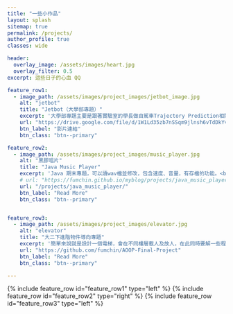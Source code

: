 ```yaml
---
title: "一些小作品"
layout: splash
sitemap: true
permalink: /projects/
author_profile: true
classes: wide

header:
  overlay_image: /assets/images/heart.jpg
  overlay_filter: 0.5
excerpt: 這些日子的心血 QQ

feature_row1:
  - image_path: /assets/images/project_images/jetbot_image.jpg
    alt: "jetbot"
    title: "Jetbot（大學部專題）"
    excerpt: '大學部專題主要是跟著實驗室的學長做自駕車Trajectory Prediction相關的研究。<br>上學期以讀paper比較多，下學期主要利用Nvidia出產的jetbot進行理論的實踐。'
    url: "https://drive.google.com/file/d/1W1Ld35zb7nSSqm9jlnsh6vTdDkYvlkuB/view?usp=sharing"
    btn_label: "影片連結"
    btn_class: "btn--primary"

feature_row2:
  - image_path: /assets/images/project_images/music_player.jpg
    alt: "黑膠唱片"
    title: "Java Music Player"
    excerpt: 'Java 期末專題，可以讀wav檔並修改，包含速度、音量，有存檔的功能。<br>還有等化器(equalizer)、和弦辨識等功能。'
    # url: "https://fumchin.github.io/myblog/projects/java_music_player/"
    url: "/projects/java_music_player/"
    btn_label: "Read More"
    btn_class: "btn--primary"


feature_row3:
  - image_path: /assets/images/project_images/elevator.jpg
    alt: "elevator"
    title: "大二下進階物件導向專題"
    excerpt: '簡單來說就是設計一個電梯，會在不同樓層載人及放人，在此同時要解一些程式題目（CPE那類的）。<br>然後全班比賽，比誰題目解得比較快、誰的電梯演算法最好，最後好像是有到前十這樣吧。'
    url: "https://github.com/fumchin/AOOP-Final-Project"
    btn_label: "Read More"
    btn_class: "btn--primary"

---
```

{% include feature_row id="feature_row1" type="left" %}
{% include feature_row id="feature_row2" type="right" %}
{% include feature_row id="feature_row3" type="left" %}


